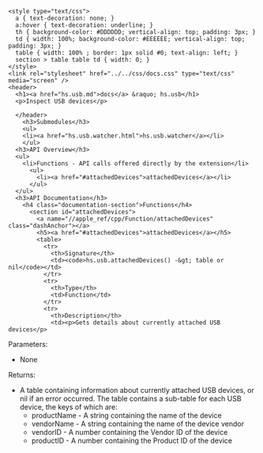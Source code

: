     <style type="text/css">
      a { text-decoration: none; }
      a:hover { text-decoration: underline; }
      th { background-color: #DDDDDD; vertical-align: top; padding: 3px; }
      td { width: 100%; background-color: #EEEEEE; vertical-align: top; padding: 3px; }
      table { width: 100% ; border: 1px solid #0; text-align: left; }
      section > table table td { width: 0; }
    </style>
    <link rel="stylesheet" href="../../css/docs.css" type="text/css" media="screen" />
    <header>
      <h1><a href="hs.usb.md">docs</a> &raquo; hs.usb</h1>
      <p>Inspect USB devices</p>

      </header>
        <h3>Submodules</h3>
        <ul>
        <li><a href="hs.usb.watcher.html">hs.usb.watcher</a></li>
        </ul>
      <h3>API Overview</h3>
      <ul>
        <li>Functions - API calls offered directly by the extension</li>
          <ul>
            <li><a href="#attachedDevices">attachedDevices</a></li>
          </ul>
      </ul>
      <h3>API Documentation</h3>
        <h4 class="documentation-section">Functions</h4>
          <section id="attachedDevices">
            <a name="//apple_ref/cpp/Function/attachedDevices" class="dashAnchor"></a>
            <h5><a href="#attachedDevices">attachedDevices</a></h5>
            <table>
              <tr>
                <th>Signature</th>
                <td><code>hs.usb.attachedDevices() -&gt; table or nil</code></td>
              </tr>
              <tr>
                <th>Type</th>
                <td>Function</td>
              </tr>
              <tr>
                <th>Description</th>
                <td><p>Gets details about currently attached USB devices</p>
<p>Parameters:</p>
<ul>
<li>None</li>
</ul>
<p>Returns:</p>
<ul>
<li>A table containing information about currently attached USB devices, or nil if an error occurred. The table contains a sub-table for each USB device, the keys of which are:<ul>
<li>productName - A string containing the name of the device</li>
<li>vendorName - A string containing the name of the device vendor</li>
<li>vendorID - A number containing the Vendor ID of the device</li>
<li>productID - A number containing the Product ID of the device</li>
</ul>
</li>
</ul>
</td>
              </tr>
            </table>
          </section>
